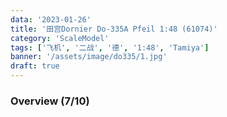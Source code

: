 ```yaml
---
data: '2023-01-26'
title: '田宫Dornier Do-335A Pfeil 1:48 (61074)'
category: 'ScaleModel'
tags: ['飞机', '二战', '德', '1:48', 'Tamiya']
banner: '/assets/image/do335/1.jpg'
draft: true
---
```


### Overview (7/10)
